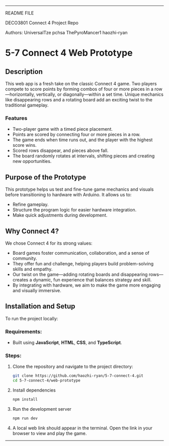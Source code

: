 --------------------------------------------------------------------
README FILE

DECO3801 Connect 4 Project Repo 

Authors: 
UniversalTze 
pchsa
ThePyroMancer1
haozhi-ryan

# 5-7 Connect 4 Web Prototype

## Description
This web app is a fresh take on the classic Connect 4 game. Two players compete to score points by forming combos of four or more pieces in a row—horizontally, vertically, or diagonally—within a set time. Unique mechanics like disappearing rows and a rotating board add an exciting twist to the traditional gameplay. 

### Features
- Two-player game with a timed piece placement.
- Points are scored by connecting four or more pieces in a row.
- The game ends when time runs out, and the player with the highest score wins.
- Scored rows disappear, and pieces above fall.
- The board randomly rotates at intervals, shifting pieces and creating new opportunities.

## Purpose of the Prototype
This prototype helps us test and fine-tune game mechanics and visuals before transitioning to hardware with Arduino. It allows us to:
- Refine gameplay.
- Structure the program logic for easier hardware integration.
- Make quick adjustments during development.

## Why Connect 4?
We chose Connect 4 for its strong values:
- Board games foster communication, collaboration, and a sense of community.
- They offer fun and challenge, helping players build problem-solving skills and empathy.
- Our twist on the game—adding rotating boards and disappearing rows—creates a dynamic, fun experience that balances strategy and skill.
- By integrating with hardware, we aim to make the game more engaging and visually immersive.

## Installation and Setup
To run the project locally:

### Requirements:
- Built using **JavaScript**, **HTML**, **CSS**, and **TypeScript**.

### Steps:
1. Clone the repository and navigate to the project directory:
   ```bash
   git clone https://github.com/haozhi-ryan/5-7-connect-4.git
   cd 5-7-connect-4/web-prototype
2. Install dependencies
   ```bash
   npm install
4. Run the development server
   ```bash
   npm run dev
6. A local web link should appear in the terminal. Open the link in your browser to view and play the game.



--------------------------------------------------------------------
